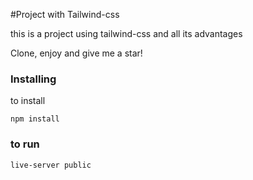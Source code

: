 #Project with Tailwind-css

this is a project using tailwind-css
and all its advantages

Clone, enjoy and give me a star!

### Installing

to install

```
npm install
```

### to run

```
live-server public
```
